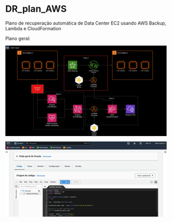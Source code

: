 # DR_plan_AWS
Plano de recuperação automática de Data Center EC2 usando AWS Backup, Lambda e CloudFormation

Plano geral:

![Alt text](Images/Auto_Backup.gif)

![Alt text](Images/image.png)